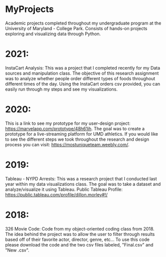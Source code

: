 # MyProjects
Academic projects completed throughout my undergraduate program at the University of Maryland - College Park. Consists of hands-on projects exploring and visualizing data through Python.

# 2021:
InstaCart Analysis:
This was a project that I completed recently for my Data sources and manipulation class. The objective of this research assignment was to analyze whether people order different types of foods throughout different times of the day. Using the InstaCart orders csv provided, you can easily run through my steps and see my visualizations.

# 2020:
This is a link to see my prototype for my user-design project: https://marvelapp.com/prototype/48h61jh. The goal was to create a prototype for a live-streaming platform for UMD athletics. If you would like to see the different steps we took throughout the research and design process you can visit: https://mostuniqueteam.weebly.com/. 

# 2019:
Tableau - NYPD Arrests:
This was a research project that I conducted last year within my data visualizations class. The goal was to take a dataset and analyze/visualize it using Tableau. 
Public Tableau Profile:
https://public.tableau.com/profile/dillon.morley#!/

# 2018:
326 Movie Code:
Code from my object-oriented coding class from 2018. The idea behind the project was to allow the user to filter through results based off of their favorite actor, director, genre, etc... To use this code please download the code and the two csv files labeled, "Final.csv" and "New .csv".
